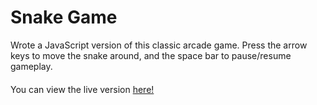 # Snake Game

Wrote a JavaScript version of this classic arcade game. Press the arrow keys to move the snake around, and the space bar to pause/resume gameplay. 
####
You can view the live version [here!](https://karamvirr.github.io/snake-game/docs/index.html)
